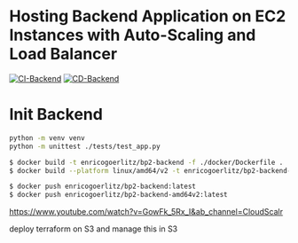 # Hosting Backend Application on EC2 Instances with Auto-Scaling and Load Balancer

[![CI-Backend](https://github.com/enricogoerlitz/aws-bp-2-hosting-backend-on-ec2-asg-alb/actions/workflows/ci-backend.yml/badge.svg)](https://github.com/enricogoerlitz/aws-bp-2-hosting-backend-on-ec2-asg-alb/actions/workflows/ci-backend.yml)
[![CD-Backend](https://github.com/enricogoerlitz/aws-bp-2-hosting-backend-on-ec2-asg-alb/actions/workflows/cd-backend.yml/badge.svg)](https://github.com/enricogoerlitz/aws-bp-2-hosting-backend-on-ec2-asg-alb/actions/workflows/cd-backend.yml)

# Init Backend

```bash
python -m venv venv
python -m unittest ./tests/test_app.py
```

```bash
$ docker build -t enricogoerlitz/bp2-backend -f ./docker/Dockerfile .
$ docker build --platform linux/amd64/v2 -t enricogoerlitz/bp2-backend-amd64v2 -f ./docker/Dockerfile .

$ docker push enricogoerlitz/bp2-backend:latest
$ docker push enricogoerlitz/bp2-backend-amd64v2:latest
```

https://www.youtube.com/watch?v=GowFk_5Rx_I&ab_channel=CloudScalr

deploy terraform on S3 and manage this in S3
